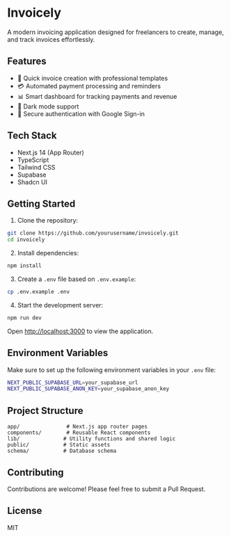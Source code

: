 # Invoicely

A modern invoicing application designed for freelancers to create, manage, and track invoices effortlessly.

## Features

- 📄 Quick invoice creation with professional templates
- 💳 Automated payment processing and reminders
- 📊 Smart dashboard for tracking payments and revenue
- 🌙 Dark mode support
- 🔐 Secure authentication with Google Sign-in

## Tech Stack

- Next.js 14 (App Router)
- TypeScript
- Tailwind CSS
- Supabase
- Shadcn UI

## Getting Started

1. Clone the repository:
```bash
git clone https://github.com/yourusername/invoicely.git
cd invoicely
```

2. Install dependencies:
```bash
npm install
```

3. Create a `.env` file based on `.env.example`:
```bash
cp .env.example .env
```

4. Start the development server:
```bash
npm run dev
```

Open [http://localhost:3000](http://localhost:3000) to view the application.

## Environment Variables

Make sure to set up the following environment variables in your `.env` file:

```bash
NEXT_PUBLIC_SUPABASE_URL=your_supabase_url
NEXT_PUBLIC_SUPABASE_ANON_KEY=your_supabase_anon_key
```

## Project Structure

```
app/               # Next.js app router pages
components/        # Reusable React components
lib/              # Utility functions and shared logic
public/           # Static assets
schema/           # Database schema
```

## Contributing

Contributions are welcome! Please feel free to submit a Pull Request.

## License

MIT
